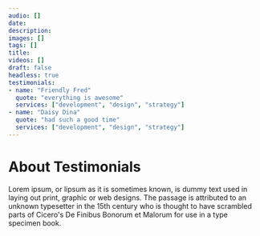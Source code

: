```yaml
---
audio: []
date: 
description: 
images: []
tags: []
title:
videos: []
draft: false
headless: true
testimonials:
- name: "Friendly Fred"
  quote: "everything is awesome"
  services: ["development", "design", "strategy"]
- name: "Daisy Dina"
  quote: "had such a good time"
  services: ["development", "design", "strategy"]
---
```


# About Testimonials

Lorem ipsum, or lipsum as it is sometimes known, is dummy text used in laying out print, graphic or web designs. The passage is attributed to an unknown typesetter in the 15th century who is thought to have scrambled parts of Cicero's De Finibus Bonorum et Malorum for use in a type specimen book.